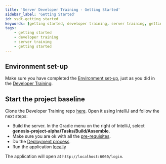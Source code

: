 ```yaml
---
title: 'Server Developer Training - Getting Started'
sidebar_label: 'Getting Started'
id: ssdt-getting_started
keywords: [getting started, developer training, server training, getting started]
tags:
    - getting started
    - developer training
    - server training
    - getting started
---
```


## Environment set-up

Make sure you have completed the [Environment set-up](../../../getting-started/developer-training/environment-setup/), just as you did in the [Developer Training](../../../getting-started/developer-training/training-intro/).

## Start the project baseline

Clone the Developer Training repo [here](https://github.com/genesiscommunitysuccess/devtraining-alpha). Open it using IntelliJ and follow the next steps:

- Build the server. In the Gradle menu on the right of IntelliJ, select **genesis-project-alpha/Tasks/Build/Assemble**.
- Make sure you are ok with all the [pre-requisites](../../../getting-started/prerequisites/introduction/).
- Do the [Deployment process](../../../getting-started/developer-training/training-content-day1/#5-deployment).
- Run the application [locally](../../../getting-started/developer-training/training-content-day2/#running-the-application-locally)

The application will open at `http://localhost:6060/login`.

